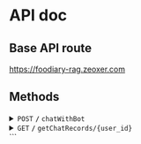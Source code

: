 # API doc

## Base API route

https://foodiary-rag.zeoxer.com

## Methods

<details>
 <summary><code>POST</code> <code><b>/</b></code> <code>chatWithBot</code></summary>

### Body Parameters

> | name       | type     | data type | description |
> | ---------- | -------- | --------- | ----------- |
> | user_id    | required | string    | 用戶 ID     |
> | query_text | required | string    | 提問內容    |

### Responses

> | http code | response              |
> | --------- | --------------------- |
> | `200`     | JSON object (content) |
> | `400`     | JSON object (error)   |

### Example

> ```js
> curl -X POST -H "Content-Type: application/json" --data '{ "user_id": "user_0", "query_text": "請推薦一份適合運動過後食用的食物組合" }' https://foodiary-rag.zeoxer.com/chatWithBot
> ```

</details>

<details>
 <summary><code>GET</code> <code><b>/</b></code> <code>getChatRecords/{user_id}</code></summary>

### Query Parameters

> | name      | type     | data type | description                          |
> | --------- | -------- | --------- | ------------------------------------ |
> | timestamp | required | float     | 前次獲取訊息的最早時間 (預設為 None) |

### Responses

> | http code | response              |
> | --------- | --------------------- |
> | `200`     | JSON object (content) |
> | `400`     | JSON object (error)   |

### Example

> ```js
> curl -X GET -H "Content-Type: application/json" https://foodiary-rag.zeoxer.com/getChatRecords/user_0?timestamp=
> ```

</details>
```
